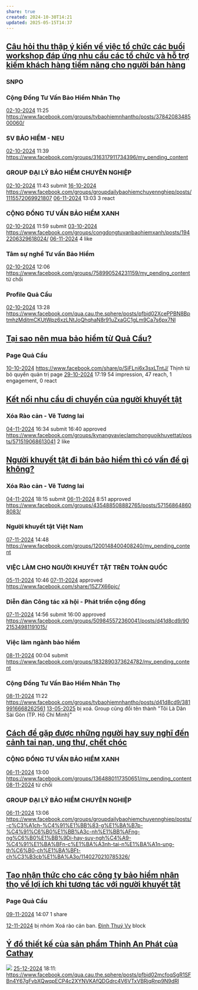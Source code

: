 ```yaml
---
share: true
created: 2024-10-30T14:21
updated: 2025-05-15T14:37
---
```

## [Câu hỏi thu thập ý kiến về việc tổ chức các buổi workshop đáp ứng nhu cầu các tổ chức và hỗ trợ kiếm khách hàng tiềm năng cho người bán hàng](../M%E1%BA%A1ng%20k%E1%BA%BFt%20n%E1%BB%91i%20nhu%20c%E1%BA%A7u/C%C3%A2u%20h%E1%BB%8Fi%20thu%20th%E1%BA%ADp%20%C3%BD%20ki%E1%BA%BFn%20v%E1%BB%81%20vi%E1%BB%87c%20t%E1%BB%95%20ch%E1%BB%A9c%20c%C3%A1c%20bu%E1%BB%95i%20workshop%20%C4%91%C3%A1p%20%E1%BB%A9ng%20nhu%20c%E1%BA%A7u%20c%C3%A1c%20t%E1%BB%95%20ch%E1%BB%A9c%20v%C3%A0%20h%E1%BB%97%20tr%E1%BB%A3%20ki%E1%BA%BFm%20kh%C3%A1ch%20h%C3%A0ng%20ti%E1%BB%81m%20n%C4%83ng%20cho%20ng%C6%B0%E1%BB%9Di%20b%C3%A1n%20h%C3%A0ng.md)
### SNPO
### Cộng Đồng Tư Vấn Bảo Hiểm Nhân Thọ
[02-10-2024](02-10-2024.md) 11:25 https://www.facebook.com/groups/tvbaohiemnhantho/posts/3784208348500060/

### SV BẢO HIỂM - NEU
[02-10-2024](02-10-2024.md) 11:39 https://www.facebook.com/groups/316317911734396/my_pending_content

### GROUP ĐẠI LÝ BẢO HIỂM CHUYÊN NGHIỆP
[02-10-2024](02-10-2024.md) 11:43 submit
[16-10-2024](16-10-2024.md) https://www.facebook.com/groups/groupdailybaohiemchuyennghiep/posts/1115572069921807
[06-11-2024](06-11-2024.md) 13:03 3 react

### CỘNG ĐỒNG TƯ VẤN BẢO HIỂM XANH
[02-10-2024](02-10-2024.md) 11:59 submit
[03-10-2024](03-10-2024.md) https://www.facebook.com/groups/congdongtuvanbaohiemxanh/posts/1942206329618024/
[06-11-2024](06-11-2024.md) 4 like
### Tâm sự nghề Tư vấn Bảo Hiểm
[02-10-2024](02-10-2024.md) 12:06 https://www.facebook.com/groups/758990524231159/my_pending_content
từ chối
### Profile Quả Cầu
[02-10-2024](02-10-2024.md) 13:28 https://www.facebook.com/qua.cau.the.sphere/posts/pfbid02XcePPBN8BptmhzMditmCKUtWpz6xzLNtJoQhqhaN8r91uZxaGC1gLm9Ca7s6px7Nl

## [Tại sao nên mua bảo hiểm từ Quả Cầu?](../../%F0%9F%93%9CT%C3%A0i%20nguy%C3%AAn/Qu%C3%A0%20t%E1%BA%B7ng/B%E1%BA%A3o%20hi%E1%BB%83m/index.md)
### Page Quả Cầu
[10-10-2024](10-10-2024.md) https://www.facebook.com/share/p/SiFLni6x3sxLTntJ/
Thịnh từ bỏ quyền quản trị page
[29-10-2024](29-10-2024.md) 17:19 54 impression, 47 reach, 1 engagement, 0 react

## [Kết nối nhu cầu di chuyển của người khuyết tật](../../%F0%9F%93%9CT%C3%A0i%20nguy%C3%AAn/%C3%9D%20t%C6%B0%E1%BB%9Fng%20ki%E1%BA%BFm%20ti%E1%BB%81n/3%20%C3%9D%20t%C6%B0%E1%BB%9Fng/Gia%20c%C3%B4ng%20gi%E1%BA%A3i%20ph%C3%A1p/K%E1%BA%BFt%20n%E1%BB%91i%20nhu%20c%E1%BA%A7u%20di%20chuy%E1%BB%83n%20c%E1%BB%A7a%20ng%C6%B0%E1%BB%9Di%20khuy%E1%BA%BFt%20t%E1%BA%ADt.md)
### Xóa Rào cản - Vẽ Tương lai 
[04-11-2024](04-11-2024.md) 16:34 submit
16:40 approved https://www.facebook.com/groups/kynangvavieclamchonguoikhuyettat/posts/571519068613041
2 like

## [Người khuyết tật đi bán bảo hiểm thì có vấn đề gì không?](../M%E1%BA%A1ng%20k%E1%BA%BFt%20n%E1%BB%91i%20nhu%20c%E1%BA%A7u/Ng%C6%B0%E1%BB%9Di%20khuy%E1%BA%BFt%20t%E1%BA%ADt/C%C3%A1c%20c%C3%A2u%20h%E1%BB%8Fi%20v%E1%BB%81%20ng%C6%B0%E1%BB%9Di%20khuy%E1%BA%BFt%20t%E1%BA%ADt.md#Người%20khuyết%20tật%20đi%20bán%20bảo%20hiểm%20thì%20có%20vấn%20đề%20gì%20không?)
### Xóa Rào cản - Vẽ Tương lai 
[04-11-2024](04-11-2024.md) 18:15 submit
[06-11-2024](06-11-2024.md) 8:51 approved https://www.facebook.com/groups/435488508882765/posts/571568648608083/

### Người khuyết tật Việt Nam
[07-11-2024](07-11-2024.md) 14:48 https://www.facebook.com/groups/1200148400408240/my_pending_content

### VIỆC LÀM CHO NGƯỜI KHUYẾT TẬT TRÊN TOÀN QUỐC
[05-11-2024](05-11-2024.md) 10:46 
[07-11-2024](07-11-2024.md) approved https://www.facebook.com/share/15Z7X66pjc/
### Diễn đàn Công tác xã hội - Phát triển cộng đồng
[07-11-2024](07-11-2024.md) 14:56 submit
16:00 approved https://www.facebook.com/groups/509845572360041/posts/d41d8cd9/9021534981191015/

### Việc làm ngành bảo hiểm
[08-11-2024](08-11-2024.md) 00:04 submit https://www.facebook.com/groups/1832890373624782/my_pending_content
### Cộng Đồng Tư Vấn Bảo Hiểm Nhân Thọ
[08-11-2024](08-11-2024.md) 11:22 https://www.facebook.com/groups/tvbaohiemnhantho/posts/d41d8cd9/3819916668262561
[13-05-2025](13-05-2025.md) bị xoá. Group cũng đổi tên thành "Tôi Là Dân Sài Gòn (TP. Hồ Chí Minh)"
## [Cách để gặp được những người hay suy nghĩ đến cảnh tai nạn, ung thư, chết chóc](../Ch%E1%BA%A1y%20ch%E1%BB%89%20ti%C3%AAu/L%C3%A0m%20nh%C3%A2n%20s%E1%BB%B1%20th%E1%BA%ADt/B%E1%BA%A3o%20hi%E1%BB%83m/Ki%E1%BA%BFm%20kh%C3%A1ch/Ng%C6%B0%E1%BB%9Di%20hay%20suy%20ngh%C4%A9%20%C4%91%E1%BA%BFn%20c%E1%BA%A3nh%20tai%20n%E1%BA%A1n,%20ung%20th%C6%B0,%20ch%E1%BA%BFt%20ch%C3%B3c/C%C3%A1ch%20%C4%91%E1%BB%83%20g%E1%BA%B7p%20%C4%91%C6%B0%E1%BB%A3c%20nh%E1%BB%AFng%20ng%C6%B0%E1%BB%9Di%20hay%20suy%20ngh%C4%A9%20%C4%91%E1%BA%BFn%20c%E1%BA%A3nh%20tai%20n%E1%BA%A1n,%20ung%20th%C6%B0,%20ch%E1%BA%BFt%20ch%C3%B3c.md)
### CỘNG ĐỒNG TƯ VẤN BẢO HIỂM XANH
[06-11-2024](06-11-2024.md) 13:00 https://www.facebook.com/groups/1364880117350651/my_pending_content
[08-11-2024](08-11-2024.md) từ chối

### GROUP ĐẠI LÝ BẢO HIỂM CHUYÊN NGHIỆP
[06-11-2024](06-11-2024.md) 13:06 https://www.facebook.com/groups/groupdailybaohiemchuyennghiep/posts/-c%C3%A1ch-%C4%91%E1%BB%83-g%E1%BA%B7p-%C4%91%C6%B0%E1%BB%A3c-nh%E1%BB%AFng-ng%C6%B0%E1%BB%9Di-hay-suy-ngh%C4%A9-%C4%91%E1%BA%BFn-c%E1%BA%A3nh-tai-n%E1%BA%A1n-ung-th%C6%B0-ch%E1%BA%BFt-ch%C3%B3cb%E1%BA%A3o/1140270210785326/

## [Tạo nhận thức cho các công ty bảo hiểm nhân thọ về lợi ích khi tương tác với người khuyết tật](../M%E1%BA%A1ng%20k%E1%BA%BFt%20n%E1%BB%91i%20nhu%20c%E1%BA%A7u/Ng%C6%B0%E1%BB%9Di%20khuy%E1%BA%BFt%20t%E1%BA%ADt/T%E1%BA%A1o%20nh%E1%BA%ADn%20th%E1%BB%A9c%20cho%20c%C3%A1c%20c%C3%B4ng%20ty%20b%E1%BA%A3o%20hi%E1%BB%83m%20nh%C3%A2n%20th%E1%BB%8D%20v%E1%BB%81%20l%E1%BB%A3i%20%C3%ADch%20khi%20t%C6%B0%C6%A1ng%20t%C3%A1c%20v%E1%BB%9Bi%20ng%C6%B0%E1%BB%9Di%20khuy%E1%BA%BFt%20t%E1%BA%ADt.md)
### Page Quả Cầu
[09-11-2024](09-11-2024.md)
14:07 1 share

[12-11-2024](12-11-2024.md) bị nhóm Xoá rào cản ban. [Đinh Thuý Vy](https://www.facebook.com/Vydt.98) block

## [Ý đồ thiết kế của sản phẩm Thịnh An Phát của Cathay](../../%F0%9F%93%9CT%C3%A0i%20nguy%C3%AAn/Ch%E1%BB%8Dn%20s%E1%BA%A3n%20ph%E1%BA%A9m%20ph%C3%B9%20h%E1%BB%A3p/B%E1%BA%A3o%20hi%E1%BB%83m/Cathay/%C3%9D%20%C4%91%E1%BB%93%20thi%E1%BA%BFt%20k%E1%BA%BF%20c%E1%BB%A7a%20s%E1%BA%A3n%20ph%E1%BA%A9m%20Th%E1%BB%8Bnh%20An%20Ph%C3%A1t%20c%E1%BB%A7a%20Cathay.md)
![](https://i.imgur.com/N6H429w.png)
[25-12-2024](25-12-2024.md) 18:11: https://www.facebook.com/qua.cau.the.sphere/posts/pfbid02mcfoqSgR1SFBn4Y67gFvbXQwqpECP4c2XYNVKAfQDGdrc4V6VTxVBRjqRnp9N9dRl